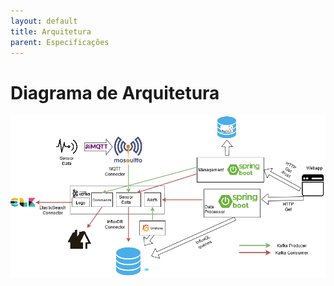 ```yaml
---
layout: default
title: Arquitetura
parent: Especificações
---
```


# Diagrama de Arquitetura

![Arquitetura](architecture.png)
